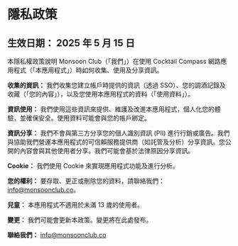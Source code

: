 # 隱私政策

## 生效日期： 2025 年 5 月 15 日

本隱私權政策說明 Monsoon Club（「我們」）在使用 Cocktail Compass 網路應用程式（「本應用程式」）時如何收集、使用及分享資訊。

**收集的資訊：** 我們收集您建立帳戶時提供的資訊（透過 SSO）、您的調酒記錄及收藏（「您的內容」），以及您使用本應用程式的資料（「使用資料」）。

**資訊使用：** 我們使用這些資訊來提供、維護及改進本應用程式，個人化您的體驗，並確保安全。使用資料可能會與您的帳戶綁定。

**資訊分享：** 我們不會與第三方分享您的個人識別資訊 (PII) 進行行銷或廣告。我們與協助我們營運本應用程式的可信賴服務提供商（如託管及分析）分享資訊。您公開的內容會與其他使用者分享。我們可能會基於法律原因分享資訊。

**Cookie：** 我們使用 Cookie 來實現應用程式功能及進行分析。

**您的權利：** 要存取、更正或刪除您的資料，請聯絡我們：info@monsoonclub.co。

**兒童：** 本應用程式不適用於未滿 13 歲的使用者。

**變更：** 我們可能會更新本政策。變更將在此處發布。

**聯絡我們：** info@monsoonclub.co